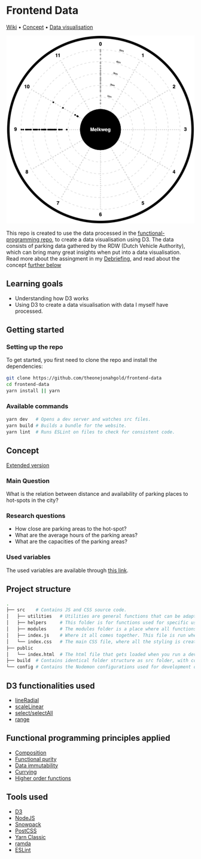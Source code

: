 # Frontend Data

[Wiki](https://github.com/theonejonahgold/frontend-data/wiki) • [Concept](#concept) • [Data visualisation](https://frontend-data.jonahmeijers.nl)

![Screenshot of data-visualisation](docs/screenshot.png)

This repo is created to use the data processed in the [functional-programming repo](https://github.com/theonejonahgold/functional-programming), to create a data visualisation using D3. The data consists of parking data gathered by the RDW (Dutch Vehicle Authority), which can bring many great insights when put into a data visualisation. Read more about the assingment in my [Debriefing](https://github.com/theonejonahgold/functional-programming/wiki/Debriefing-🐒), and read about the concept [further below](#concept)

## Learning goals

- Understanding how D3 works
- Using D3 to create a data visualisation with data I myself have processed.

## Getting started

### Setting up the repo

To get started, you first need to clone the repo and install the dependencies:

```bash
git clone https://github.com/theonejonahgold/frontend-data
cd frontend-data
yarn install || yarn
```

### Available commands

```bash
yarn dev   # Opens a dev server and watches src files.
yarn build # Builds a bundle for the website.
yarn lint  # Runs ESLint on files to check for consistent code.
```

## Concept

[Extended version](https://github.com/theonejonahgold/frontend-data/wiki/Concept-🦧)

### Main Question

What is the relation between distance and availability of parking places to hot-spots in the city?

### Research questions

- How close are parking areas to the hot-spot?
- What are the average hours of the parking areas?
- What are the capacities of the parking areas?

### Used variables

The used variables are available through [this link](https://github.com/theonejonahgold/frontend-data/wiki/Concept-🦧#gebruikte-variabelen).

## Project structure

```bash
.
├── src    # Contains JS and CSS source code.
│   ├── utilities   # Utilities are general functions that can be adapted to certain use cases. They are divided into files named after the type they manipulate.
│   ├── helpers     # This folder is for functions used for specific use cases like language parsing.
│   ├── modules     # The modules folder is a place where all functions compositions are written.
│   ├── index.js    # Where it all comes together. This file is run when compiled to JS code.
│   └── index.css   # The main CSS file, where all the styling is created using TailwindCSS.
├── public
│   └── index.html  # The html file that gets loaded when you run a dev server or run start a production build.
├── build  # Contains identical folder structure as src folder, with compiled JS code, node modules compiled to web modules.
└── config # Contains the Nodemon configurations used for development of this project.
```

## D3 functionalities used

- [lineRadial](https://github.com/d3/d3-shape/blob/master/README.md#_lineradial)
- [scaleLinear](https://github.com/d3/d3-scale/blob/master/README.md#scalelinear)
- [select/selectAll](https://github.com/d3/d3-selection/blob/master/README.md#select)
- [range](https://github.com/d3/d3-array/blob/master/README.md#range)

## Functional programming principles applied

- [Composition](https://github.com/cmda-tt/course-20-21/blob/master/examples/functional-patterns/composition.md)
- [Functional purity](https://github.com/cmda-tt/course-20-21/blob/master/examples/functional-patterns/impure.md)
- [Data immutability](https://github.com/cmda-tt/course-20-21/blob/master/examples/functional-patterns/immutability.md)
- [Currying](https://en.wikipedia.org/wiki/Currying)
- [Higher order functions](https://github.com/cmda-tt/course-20-21/blob/master/examples/functional-patterns/ho-functions.md)

## Tools used

- [D3](https://d3js.org)
- [NodeJS](https://nodejs.org/en/)
- [Snowpack](https://snowpack.dev)
- [PostCSS](https://postcss.org)
- [Yarn Classic](https://classic.yarnpkg.com/lang/en/)
- [ramda](https://github.com/ramda/ramda)
- [ESLint](https://eslint.org)
